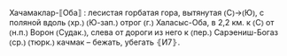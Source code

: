 ---
---

Хачамаклар-⟦Оба⟧
: лесистая горбатая гора, вытянутая ⦅С⦆→⦅Ю⦆, с поляной вдоль ⦅хр.⦆ ⦅Ю-зап.⦆ отрог ⦅г.⦆ Халасыс-Оба, в 2,2 км. к ⦅С⦆ от ⦅н.п.⦆ Ворон ⦅Судак.⦆, слева от дороги из него к ⦅пер.⦆ Сарэениш-Богаз ⦅ср.⦆ ⦅тюрк.⦆ качмак – бежать, убегать ⦃И7⦄.
